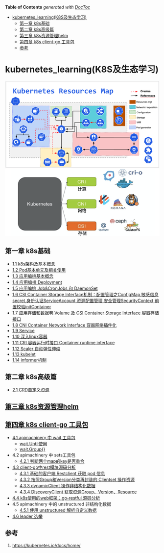 <!-- START doctoc generated TOC please keep comment here to allow auto update -->
<!-- DON'T EDIT THIS SECTION, INSTEAD RE-RUN doctoc TO UPDATE -->
**Table of Contents**  *generated with [DocToc](https://github.com/thlorenz/doctoc)*

- [kubernetes_learning(K8S及生态学习)](#kubernetes_learningk8s%E5%8F%8A%E7%94%9F%E6%80%81%E5%AD%A6%E4%B9%A0)
  - [第一章 k8s基础](#%E7%AC%AC%E4%B8%80%E7%AB%A0-k8s%E5%9F%BA%E7%A1%80)
  - [第二章 k8s高级篇](#%E7%AC%AC%E4%BA%8C%E7%AB%A0-k8s%E9%AB%98%E7%BA%A7%E7%AF%87)
  - [第三章 k8s资源管理helm](#%E7%AC%AC%E4%B8%89%E7%AB%A0-k8s%E8%B5%84%E6%BA%90%E7%AE%A1%E7%90%86helm)
  - [第四章 k8s client-go 工具包](#%E7%AC%AC%E5%9B%9B%E7%AB%A0-k8s-client-go-%E5%B7%A5%E5%85%B7%E5%8C%85)
  - [参考](#%E5%8F%82%E8%80%83)

<!-- END doctoc generated TOC please keep comment here to allow auto update -->

# kubernetes_learning(K8S及生态学习)

![](img/.01_basis_idea/k8s_roadMap.png)
![](img/.01_basis_idea/k8s_roadMap2.png)

## 第一章 k8s基础

- [1.1  k8s架构及基本概念](chapter01_k8s_basic/01_kube_structure_n_basic_idea.md)
- [1.2  Pod基本单元及相关使用](chapter01_k8s_basic/02_pod.md)
- [1.3  应用编排基本概念](chapter01_k8s_basic/03_resource_object.md)
- [1.4  应用编排 Deployment](chapter01_k8s_basic/04_deployment.md)
- [1.5  应用编排 Job&CronJobs 和 DaemonSet](chapter01_k8s_basic/05_Job_n_daemonSet.md)
- [1.6  CSI Container Storage Interface机制：配置管理之ConfigMap,敏感信息secret,身份认证ServiceAccount,资源配置管理,安全管理SecurityContext,前置校验initContainer](chapter01_k8s_basic/06_configMap.md)
- [1.7  应用存储和数据卷 Volume 及 CSI Container Storage Interface 容器存储接口](chapter01_k8s_basic/07_volume.md)
- [1.8  CNI Container Network Interface 容器网络插件化](chapter01_k8s_basic/08_k8s_network_model.md)
- [1.9  Service](chapter01_k8s_basic/09_service.md)
- [1.10 深入linux容器](chapter01_k8s_basic/10_container.md)
- [1.11 CRI 容器运行时接口 Container runtime interface](chapter01_k8s_basic/11_cri.md)
- [1.12 Scaler 自动弹性伸缩](chapter01_k8s_basic/12_scaler.md)
- [1.13 kubelet](chapter01_k8s_basic/13_kubelet.md)
- [1.14 informer机制](chapter01_k8s_basic/14_informer.md)

## 第二章 k8s高级篇
- [2.1 CRD自定义资源](chapter02_k8s_advanced/01_CustomResourcesDefinition/crd.md)

## [第三章 k8s资源管理helm](chapter03_helm/helm.md)

## [第四章 k8s client-go 工具包](chapter04_k8s_pkg/k8s_lib.md)
- [4.1 apimachinery 中 wait 工具包](chapter04_k8s_pkg/01_wait/wait_util.md)
  - [wait.Until使用](chapter04_k8s_pkg/01_wait/01_util/main.go)
  - [wait.Group{}](chapter04_k8s_pkg/01_wait/02_waitGroup/main.go)
- 4.2 apimachinery 中 sets工具包
  - [4.2.1 判断两个map的key是否重合](chapter04_k8s_pkg/02_sets/main.go)
- [4.3 client-go中rest模块源码分析](chapter04_k8s_pkg/03_client_go/rest.md)
  - [4.3.1 基础的客户端 Restclient 获取 pod 信息](chapter04_k8s_pkg/03_client_go/01_RESTClient/main.go)
  - [4.3.2 按照Group和Version分类再封装的 Clientset 操作资源](chapter04_k8s_pkg/03_client_go/02_Clientset/main.go)
  - [4.3.3 dynamicClient 操作非结构化数据](chapter04_k8s_pkg/03_client_go/03_dynamic_client/dynamic_client.go)
  - [4.3.4 DiscoveryClient 获取资源Group、Version、Resource](chapter04_k8s_pkg/03_client_go/04_discovery_client/discovery.go)
- [4.4 k8s使用的web框架：go-restful 源码分析](chapter04_k8s_pkg/04_k8s_restful/go-restful.md)
- 4.5 apimachinery 中的 unstructured 非结构化数据
  - [4.5.1 使用 unstructured 解析自定义数据](chapter04_k8s_pkg/05_k8s.io_api/01_unstrutured/main.go)
- [4.6 leader 选举](chapter04_k8s_pkg/06_leader/leader.md)




## 参考
1. https://kubernetes.io/docs/home/